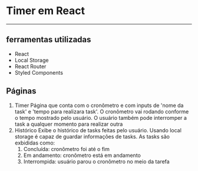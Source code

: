 # Timer em React
---
## ferramentas utilizadas
+ React
+ Local Storage
+ React Router
+ Styled Components
## Páginas
1. Timer
   Página que conta com o cronômetro e com inputs de 'nome da task' e 'tempo para realizara  task'. O cronômetro vai rodando conforme o tempo mostrado pelo usuário. O usuário também pode interromper a task a qualquer momento para realizar outra
2. Histórico
   Exibe o histórico de tasks feitas pelo usuário. Usando local storage é capaz de guardar informações de tasks. As tasks são exbididas como:
   1. Concluída: cronômetro foi até o fim
   2. Em andamento: cronômetro está em andamento
   3. Interrompida: usuário parou o cronômetro no meio da tarefa
